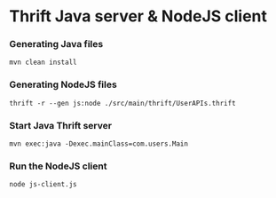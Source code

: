 # Thrift Java server & NodeJS client

### Generating Java files 

```
mvn clean install
```

### Generating NodeJS files

```
thrift -r --gen js:node ./src/main/thrift/UserAPIs.thrift
```

### Start Java Thrift server 

```
mvn exec:java -Dexec.mainClass=com.users.Main
```

### Run the NodeJS client

```
node js-client.js
```
